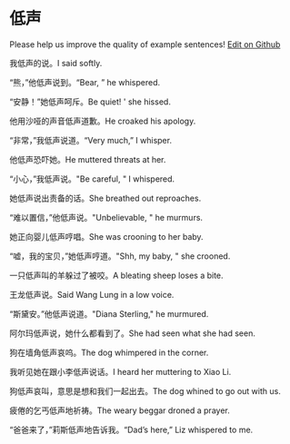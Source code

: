 # 低声

Please help us improve the quality of example sentences! [Edit on Github](https://github.com/jiyushe/jiyu-example-sentence-source/blob/main/chinese/disheng.md)

<p><span class="chinese">我低声的说。</span><span class="english">I said softly.</span></p>

<p><span class="chinese">“熊，”他低声说到。</span><span class="english">“Bear, ” he whispered.</span></p>

<p><span class="chinese">“安静！”她低声呵斥。</span><span class="english">Be quiet! ' she hissed.</span></p>

<p><span class="chinese">他用沙哑的声音低声道歉。</span><span class="english">He croaked his apology.</span></p>

<p><span class="chinese">“非常，”我低声说道。</span><span class="english">“Very much,” I whisper.</span></p>

<p><span class="chinese">他低声恐吓她。</span><span class="english">He muttered threats at her.</span></p>

<p><span class="chinese">“小心，”我低声说。</span><span class="english">"Be careful, " I whispered.</span></p>

<p><span class="chinese">她低声说出责备的话。</span><span class="english">She breathed out reproaches.</span></p>

<p><span class="chinese">“难以置信，”他低声说。</span><span class="english">"Unbelievable, " he murmurs.</span></p>

<p><span class="chinese">她正向婴儿低声哼唱。</span><span class="english">She was crooning to her baby.</span></p>

<p><span class="chinese">“嘘，我的宝贝，”她低声哼道。</span><span class="english">"Shh, my baby, " she crooned.</span></p>

<p><span class="chinese">一只低声叫的羊躲过了被咬。</span><span class="english">A bleating sheep loses a bite.</span></p>

<p><span class="chinese">王龙低声说。</span><span class="english">Said Wang Lung in a low voice.</span></p>

<p><span class="chinese">“斯黛安。”他低声说道。</span><span class="english">"Diana Sterling," he murmured.</span></p>

<p><span class="chinese">阿尔玛低声说，她什么都看到了。</span><span class="english">She had seen what she had seen.</span></p>

<p><span class="chinese">狗在墙角低声哀呜。</span><span class="english">The dog whimpered in the corner.</span></p>

<p><span class="chinese">我听见她在跟小李低声说话。</span><span class="english">I heard her muttering to Xiao Li.</span></p>

<p><span class="chinese">狗低声哀叫，意思是想和我们一起出去。</span><span class="english">The dog whined to go out with us.</span></p>

<p><span class="chinese">疲倦的乞丐低声地祈祷。</span><span class="english">The weary beggar droned a prayer.</span></p>

<p><span class="chinese">“爸爸来了，”莉斯低声地告诉我。</span><span class="english">“Dad’s here,” Liz whispered to me.</span></p>

